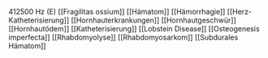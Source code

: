 412500 Hz (E)
[[Fragilitas ossium]]
[[Hämatom]]
[[Hämorrhagie]]
[[Herz-Katheterisierung]]
[[Hornhauterkrankungen]]
[[Hornhautgeschwür]]
[[Hornhautödem]]
[[Katheterisierung]]
[[Lobstein Disease]]
[[Osteogenesis imperfecta]]
[[Rhabdomyolyse]]
[[Rhabdomyosarkom]]
[[Subdurales Hämatom]]